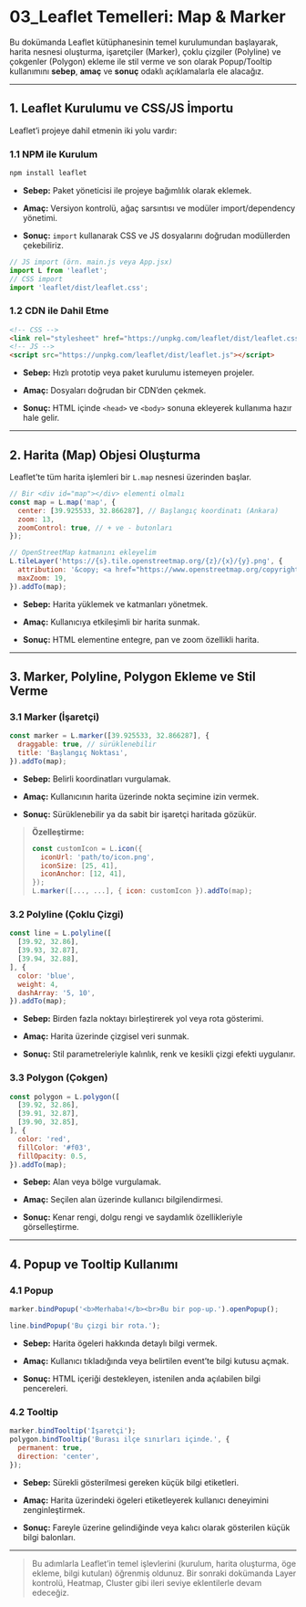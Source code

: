 # 03_Leaflet Temelleri: Map & Marker

Bu dokümanda Leaflet kütüphanesinin temel kurulumundan başlayarak, harita nesnesi oluşturma, işaretçiler (Marker), çoklu çizgiler (Polyline) ve çokgenler (Polygon) ekleme ile stil verme ve son olarak Popup/Tooltip kullanımını **sebep**, **amaç** ve **sonuç** odaklı açıklamalarla ele alacağız.

---

## 1. Leaflet Kurulumu ve CSS/JS İmportu

Leaflet’i projeye dahil etmenin iki yolu vardır:

### 1.1 NPM ile Kurulum

```bash
npm install leaflet
```

- **Sebep:** Paket yöneticisi ile projeye bağımlılık olarak eklemek.
    
- **Amaç:** Versiyon kontrolü, ağaç sarsıntısı ve modüler import/dependency yönetimi.
    
- **Sonuç:** `import` kullanarak CSS ve JS dosyalarını doğrudan modüllerden çekebiliriz.
    

```js
// JS import (örn. main.js veya App.jsx)
import L from 'leaflet';
// CSS import
import 'leaflet/dist/leaflet.css';
```

### 1.2 CDN ile Dahil Etme

```html
<!-- CSS -->
<link rel="stylesheet" href="https://unpkg.com/leaflet/dist/leaflet.css" />
<!-- JS -->
<script src="https://unpkg.com/leaflet/dist/leaflet.js"></script>
```

- **Sebep:** Hızlı prototip veya paket kurulumu istemeyen projeler.
    
- **Amaç:** Dosyaları doğrudan bir CDN’den çekmek.
    
- **Sonuç:** HTML içinde `<head>` ve `<body>` sonuna ekleyerek kullanıma hazır hale gelir.
    

---

## 2. Harita (Map) Objesi Oluşturma

Leaflet’te tüm harita işlemleri bir `L.map` nesnesi üzerinden başlar.

```js
// Bir <div id="map"></div> elementi olmalı
const map = L.map('map', {
  center: [39.925533, 32.866287], // Başlangıç koordinatı (Ankara)
  zoom: 13,
  zoomControl: true, // + ve - butonları
});

// OpenStreetMap katmanını ekleyelim
L.tileLayer('https://{s}.tile.openstreetmap.org/{z}/{x}/{y}.png', {
  attribution: '&copy; <a href="https://www.openstreetmap.org/copyright">OSM</a>',
  maxZoom: 19,
}).addTo(map);
```

- **Sebep:** Harita yüklemek ve katmanları yönetmek.
    
- **Amaç:** Kullanıcıya etkileşimli bir harita sunmak.
    
- **Sonuç:** HTML elementine entegre, pan ve zoom özellikli harita.
    

---

## 3. Marker, Polyline, Polygon Ekleme ve Stil Verme

### 3.1 Marker (İşaretçi)

```js
const marker = L.marker([39.925533, 32.866287], {
  draggable: true, // sürüklenebilir
  title: 'Başlangıç Noktası',
}).addTo(map);
```

- **Sebep:** Belirli koordinatları vurgulamak.
    
- **Amaç:** Kullanıcının harita üzerinde nokta seçimine izin vermek.
    
- **Sonuç:** Sürüklenebilir ya da sabit bir işaretçi haritada gözükür.
    

> **Özelleştirme:**
> 
> ```js
> const customIcon = L.icon({
>   iconUrl: 'path/to/icon.png',
>   iconSize: [25, 41],
>   iconAnchor: [12, 41],
> });
> L.marker([..., ...], { icon: customIcon }).addTo(map);
> ```

### 3.2 Polyline (Çoklu Çizgi)

```js
const line = L.polyline([
  [39.92, 32.86],
  [39.93, 32.87],
  [39.94, 32.88],
], {
  color: 'blue',
  weight: 4,
  dashArray: '5, 10',
}).addTo(map);
```

- **Sebep:** Birden fazla noktayı birleştirerek yol veya rota gösterimi.
    
- **Amaç:** Harita üzerinde çizgisel veri sunmak.
    
- **Sonuç:** Stil parametreleriyle kalınlık, renk ve kesikli çizgi efekti uygulanır.
    

### 3.3 Polygon (Çokgen)

```js
const polygon = L.polygon([
  [39.92, 32.86],
  [39.91, 32.87],
  [39.90, 32.85],
], {
  color: 'red',
  fillColor: '#f03',
  fillOpacity: 0.5,
}).addTo(map);
```

- **Sebep:** Alan veya bölge vurgulamak.
    
- **Amaç:** Seçilen alan üzerinde kullanıcı bilgilendirmesi.
    
- **Sonuç:** Kenar rengi, dolgu rengi ve saydamlık özellikleriyle görselleştirme.
    

---

## 4. Popup ve Tooltip Kullanımı

### 4.1 Popup

```js
marker.bindPopup('<b>Merhaba!</b><br>Bu bir pop-up.').openPopup();

line.bindPopup('Bu çizgi bir rota.');
```

- **Sebep:** Harita ögeleri hakkında detaylı bilgi vermek.
    
- **Amaç:** Kullanıcı tıkladığında veya belirtilen event’te bilgi kutusu açmak.
    
- **Sonuç:** HTML içeriği destekleyen, istenilen anda açılabilen bilgi pencereleri.
    

### 4.2 Tooltip

```js
marker.bindTooltip('İşaretçi');
polygon.bindTooltip('Burası ilçe sınırları içinde.', {
  permanent: true,
  direction: 'center',
});
```

- **Sebep:** Sürekli gösterilmesi gereken küçük bilgi etiketleri.
    
- **Amaç:** Harita üzerindeki ögeleri etiketleyerek kullanıcı deneyimini zenginleştirmek.
    
- **Sonuç:** Fareyle üzerine gelindiğinde veya kalıcı olarak gösterilen küçük bilgi balonları.
    

---

> Bu adımlarla Leaflet’in temel işlevlerini (kurulum, harita oluşturma, öge ekleme, bilgi kutuları) öğrenmiş oldunuz. Bir sonraki dokümanda Layer kontrolü, Heatmap, Cluster gibi ileri seviye eklentilerle devam edeceğiz.